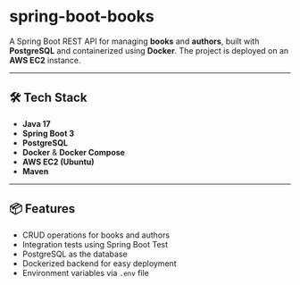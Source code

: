 # spring-boot-books

A Spring Boot REST API for managing **books** and **authors**, built with **PostgreSQL** and containerized using **Docker**. The project is deployed on an **AWS EC2** instance.

---

## 🛠️ Tech Stack

- **Java 17**
- **Spring Boot 3**
- **PostgreSQL**
- **Docker** & **Docker Compose**
- **AWS EC2 (Ubuntu)**
- **Maven**

---

## 📦 Features

- CRUD operations for books and authors
- Integration tests using Spring Boot Test
- PostgreSQL as the database
- Dockerized backend for easy deployment
- Environment variables via `.env` file


